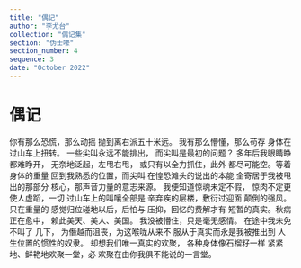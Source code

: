 ```yaml
---
title: "偶记"
author: "李尤台"
collection: "偶记集"
section: "伪士嚎"
section_number: 4
sequence: 3
date: "October 2022"
---
```


# 偶记

你有那么恐慌，那么动摇
抛到离右派五十米远。
我有那么懵懂，那么苟存
身体在过山车上扭转。
一些尖叫永远不能排出，
而尖叫是最初的问题？
多年后我眼睛睁都难睁开，
无奈地泛起，左甩右甩，
或只有以全力抓住，此外
都尽可能空。等着身体的重量
回到我熟悉的位置，而尖叫
在惶恐滩头的说出的本能
全寄居于我被甩出的那部分
核心，那声音力量的意志来源。
我便知道惊魂未定不假，
惊肉不定更使人虚蹈，一切
过山车上的叫嚷全部是
辛弃疾的层楼，敷衍过迎面
颠倒的强风。只在重量的
感觉归位碰地以后，后怕与
压抑，回忆的费解才有
短暂的真实。秋病正在愈中，
赖此美天、美人、美国。
我没被懵住，只是毫无感情。
在途中我未免不叫了 几下，
为僭越而沮丧，为这喉咙从来不
服从于真实而永是我被推出到
人生位置的惯性的奴隶。
却想我们唯一真实的欢聚，
各种身体像石榴籽一样
紧紧地、鲜艳地欢聚一堂，必
欢聚在由你我俱不能说的一言堂。
